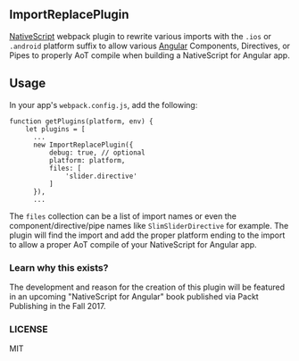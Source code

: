 ## ImportReplacePlugin

[NativeScript](https://www.nativescript.org/) webpack plugin to rewrite various imports with the `.ios` or `.android` platform suffix to allow various [Angular](https://angular.io/) Components, Directives, or Pipes to properly AoT compile when building a NativeScript for Angular app.

## Usage

In your app's `webpack.config.js`, add the following:

```
function getPlugins(platform, env) {
    let plugins = [
      ...
      new ImportReplacePlugin({
          debug: true, // optional 
          platform: platform,
          files: [
              'slider.directive'
          ]
      }),
      ...
```

The `files` collection can be a list of import names or even the component/directive/pipe names like `SlimSliderDirective` for example. The plugin will find the import and add the proper platform ending to the import to allow a proper AoT compile of your NativeScript for Angular app.

### Learn why this exists?

The development and reason for the creation of this plugin will be featured in an upcoming "NativeScript for Angular" book published via Packt Publishing in the Fall 2017.

### LICENSE

MIT
